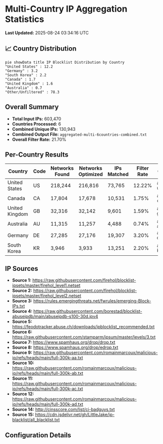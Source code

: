 # Multi-Country IP Aggregation Statistics

**Last Updated:** 2025-08-24 03:34:16 UTC

## 📈 Country Distribution

```mermaid
pie showData title IP Blocklist Distribution by Country
"United States" : 12.2
"Germany" : 3.2
"South Korea" : 2.2
"Canada" : 1.7
"United Kingdom" : 1.6
"Australia" : 0.7
"Other/Unfiltered" : 78.3
```

## Overall Summary

- **Total Input IPs:** 603,470
- **Countries Processed:** 6
- **Combined Unique IPs:** 130,943
- **Combined Output File:** `aggregated-multi-6countries-combined.txt`
- **Overall Filter Rate:** 21.70%

## Per-Country Results

| Country | Code | Networks Found | Networks Optimized | IPs Matched | Filter Rate | Output File |
|---------|------|----------------|--------------------|-----------|-----------|-----------|
| United States | US | 218,244 | 216,816 | 73,765 | 12.22% | `aggregated-us-only.txt` |
| Canada | CA | 17,804 | 17,678 | 10,531 | 1.75% | `aggregated-ca-only.txt` |
| United Kingdom | GB | 32,316 | 32,142 | 9,601 | 1.59% | `aggregated-gb-only.txt` |
| Australia | AU | 11,315 | 11,257 | 4,488 | 0.74% | `aggregated-au-only.txt` |
| Germany | DE | 27,285 | 27,176 | 19,307 | 3.20% | `aggregated-de-only.txt` |
| South Korea | KR | 3,946 | 3,933 | 13,251 | 2.20% | `aggregated-kr-only.txt` |

## IP Sources

- **Source 1:** https://raw.githubusercontent.com/firehol/blocklist-ipsets/master/firehol_level1.netset
- **Source 2:** https://raw.githubusercontent.com/firehol/blocklist-ipsets/master/firehol_level2.netset
- **Source 3:** https://rules.emergingthreats.net/fwrules/emerging-Block-IPs.txt
- **Source 4:** https://raw.githubusercontent.com/borestad/blocklist-abuseipdb/main/abuseipdb-s100-30d.ipv4
- **Source 5:** https://feodotracker.abuse.ch/downloads/ipblocklist_recommended.txt
- **Source 6:** https://raw.githubusercontent.com/stamparm/ipsum/master/levels/3.txt
- **Source 7:** https://www.spamhaus.org/drop/drop.txt
- **Source 8:** https://www.spamhaus.org/drop/edrop.txt
- **Source 9:** https://raw.githubusercontent.com/romainmarcoux/malicious-ip/refs/heads/main/full-300k-aa.txt
- **Source 10:** https://raw.githubusercontent.com/romainmarcoux/malicious-ip/refs/heads/main/full-300k-ab.txt
- **Source 11:** https://raw.githubusercontent.com/romainmarcoux/malicious-ip/refs/heads/main/full-300k-ac.txt
- **Source 12:** https://raw.githubusercontent.com/romainmarcoux/malicious-ip/refs/heads/main/full-300k-ad.txt
- **Source 14:** http://cinsscore.com/list/ci-badguys.txt
- **Source 15:** https://cdn.jsdelivr.net/gh/LittleJake/ip-blacklist/all_blacklist.txt

## Configuration Details

